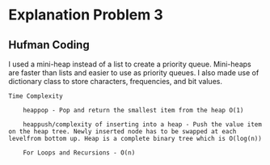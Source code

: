 # Explanation Problem 3

## Hufman Coding


I used a mini-heap instead of a list to create a priority queue. Mini-heaps are faster than lists and easier to use as priority queues. I also made use of dictionary class to store characters, frequencies, and bit values.

    Time Complexity

        heappop - Pop and return the smallest item from the heap O(1)

        heappush/complexity of inserting into a heap - Push the value item on the heap tree. Newly inserted node has to be swapped at each levelfrom bottom up. Heap is a complete binary tree which is O(log(n))

        For Loops and Recursions - O(n)




